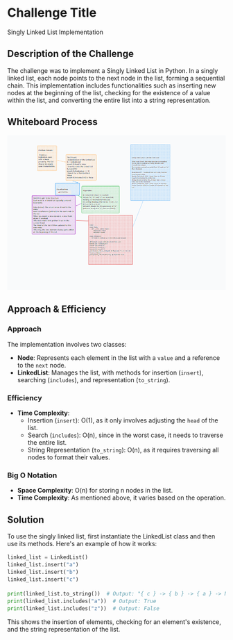 # Challenge Title

Singly Linked List Implementation

## Description of the Challenge

The challenge was to implement a Singly Linked List in Python. In a singly linked list, each node points to the next node in the list, forming a sequential chain. This implementation includes functionalities such as inserting new nodes at the beginning of the list, checking for the existence of a value within the list, and converting the entire list into a string representation.

## Whiteboard Process

![Alt text](image.png)

## Approach & Efficiency

### Approach

The implementation involves two classes:

- **Node**: Represents each element in the list with a `value` and a reference to the `next` node.
- **LinkedList**: Manages the list, with methods for insertion (`insert`), searching (`includes`), and representation (`to_string`).

### Efficiency

- **Time Complexity**:
  - Insertion (`insert`): O(1), as it only involves adjusting the `head` of the list.
  - Search (`includes`): O(n), since in the worst case, it needs to traverse the entire list.
  - String Representation (`to_string`): O(n), as it requires traversing all nodes to format their values.

### Big O Notation

- **Space Complexity**: O(n) for storing n nodes in the list.
- **Time Complexity**: As mentioned above, it varies based on the operation.

## Solution

To use the singly linked list, first instantiate the LinkedList class and then use its methods. Here's an example of how it works:

```python
linked_list = LinkedList()
linked_list.insert("a")
linked_list.insert("b")
linked_list.insert("c")

print(linked_list.to_string())  # Output: "{ c } -> { b } -> { a } -> NULL"
print(linked_list.includes("a"))  # Output: True
print(linked_list.includes("z"))  # Output: False
```

This shows the insertion of elements, checking for an element's existence, and the string representation of the list.
